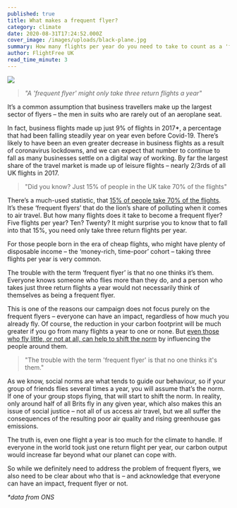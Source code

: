 ```yaml
---
published: true
title: What makes a frequent flyer?
category: climate
date: 2020-08-31T17:24:52.000Z
cover_image: /images/uploads/black-plane.jpg
summary: How many flights per year do you need to take to count as a 'frequent flyer'?
author: FlightFree UK
read_time_minute: 3
---
```

![](/images/uploads/black-plane.jpg)

> *"A 'frequent flyer' might only take three return flights a year"*

It’s a common assumption that business travellers make up the largest sector of flyers – the men in suits who are rarely out of an aeroplane seat.

In fact, business flights made up just 9% of flights in 2017*, a percentage that had been falling steadily year on year even before Covid-19. There’s likely to have been an even greater decrease in business flights as a result of coronavirus lockdowns, and we can expect that number to continue to fall as many businesses settle on a digital way of working. By far the largest share of the travel market is made up of leisure flights – nearly 2/3rds of all UK flights in 2017.

> "Did you know? Just 15% of people in the UK take 70% of the flights"

There’s a much-used statistic, that [15% of people take 70% of the flights](https://fullfact.org/economy/do-15-people-take-70-flights/). It’s these ‘frequent flyers’ that do the lion’s share of polluting when it comes to air travel. But how many flights does it take to become a frequent flyer? Five flights per year? Ten? Twenty? It might surprise you to know that to fall into that 15%, you need only take three return flights per year.

For those people born in the era of cheap flights, who might have plenty of disposable income – the ‘money-rich, time-poor’ cohort – taking three flights per year is very common. 

The trouble with the term ‘frequent flyer’ is that no one thinks it’s them. Everyone knows someone who flies more than they do, and a person who takes just three return flights a year would not necessarily think of themselves as being a frequent flyer.

This is one of the reasons our campaign does not focus purely on the frequent flyers – everyone can have an impact, regardless of how much you already fly. Of course, the reduction in your carbon footprint will be much greater if you go from many flights a year to one or none. But [even those who fly little, or not at all, can help to shift the norm](https://flightfree.co.uk/post/can-i-really-make-a-difference/) by influencing the people around them.

> "The trouble with the term 'frequent flyer' is that no one thinks it's them."

As we know, social norms are what tends to guide our behaviour, so if your group of friends flies several times a year, you will assume that’s the norm. If one of your group stops flying, that will start to shift the norm. In reality, only around half of all Brits fly in any given year, which also makes this an issue of social justice – not all of us access air travel, but we all suffer the consequences of the resulting poor air quality and rising greenhouse gas emissions.

The truth is, even one flight a year is too much for the climate to handle. If everyone in the world took just one return flight per year, our carbon output would increase far beyond what our planet can cope with.

So while we definitely need to address the problem of frequent flyers, we also need to be clear about who that is – and acknowledge that everyone can have an impact, frequent flyer or not.

*\*data from ONS*